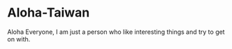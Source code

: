 # Aloha-Taiwan


Aloha Everyone, I am just a person who like interesting things and try to get on with.
